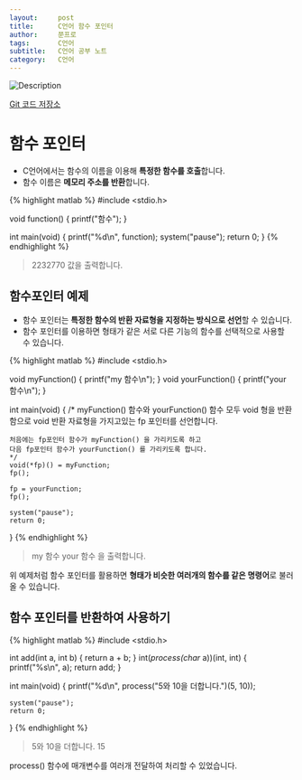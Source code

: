 ```yaml
---
layout:     post
title:      C언어 함수 포인터
author:     쭌프로
tags:       C언어
subtitle:   C언어 공부 노트
category:   C언어
---
```


<!-- Start Writing Below in Markdown -->

![Description](https://alalstjr.github.io/jjunpro.github.io/img/c_bg.png)

<a href="https://github.com/alalstjr/C-Language/tree/master/1906">Git 코드 저장소</a>

# 함수 포인터

- C언어에서는 함수의 이름을 이용해 <b>특정한 함수를 호출</b>합니다.
- 함수 이름은 <b>메모리 주소를 반환</b>합니다.

{% highlight matlab %}
  #include <stdio.h>

  void function() 
  {
    printf("함수");
  }

  int main(void) 
  {
    printf("%d\n", function);
    system("pause");
    return 0;
  }
{% endhighlight %}

> 2232770 값을 출력합니다.

## 함수포인터 예제

- 함수 포인터는 <b>특정한 함수의 반환 자료형을 지정하는 방식으로 선언</b>할 수 있습니다.
- 함수 포인터를 이용하면 형태가 같은 서로 다른 기능의 함수를 선택적으로 사용할 수 있습니다.

{% highlight matlab %}
  #include <stdio.h>

  void myFunction() 
  {
    printf("my 함수\n");
  }
  void yourFunction()
  {
    printf("your 함수\n");
  }

  int main(void) 
  {
    /*
    myFunction() 함수와 yourFunction() 함수 모두 void 형을 반환함으로 
    void 반환 자료형을 가지고있는 fp 포인터를 선언합니다.

    처음에는 fp포인터 함수가 myFunction() 을 가리키도록 하고
    다음 fp포인터 함수가 yourFunction() 를 가리키도록 합니다.
    */
    void(*fp)() = myFunction;
    fp();

    fp = yourFunction;
    fp();

    system("pause");
    return 0;
  }
{% endhighlight %}

> my 함수 your 함수 을 출력합니다.

위 예제처럼 함수 포인터를 활용하면 <b>형태가 비슷한 여러개의 함수를 같은 명령어</b>로 불러올 수 있습니다.

## 함수 포인터를 반환하여 사용하기

{% highlight matlab %}
  #include <stdio.h>
  
  int add(int a, int b) 
  {
    return a + b;
  }
  int(*process(char* a))(int, int)
  {
    printf("%s\n", a);
    return add;
  }

  int main(void) 
  {
    printf("%d\n", process("5와 10을 더합니다.")(5, 10));

    system("pause");
    return 0;
  }
{% endhighlight %}

> 5와 10을 더합니다. 15

process() 함수에 매개변수를 여러개 전달하여 처리할 수 있었습니다.
